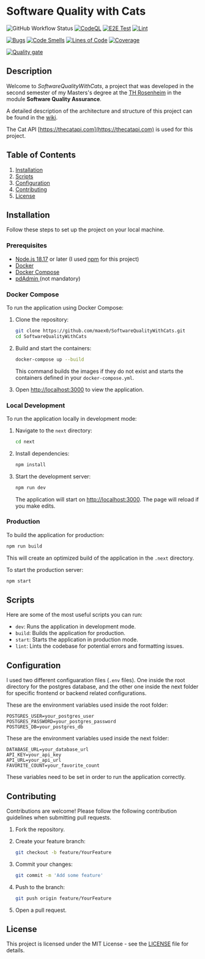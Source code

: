 # Software Quality with Cats

![GitHub Workflow Status](https://github.com/maex0/SoftwareQualityWithCats/actions/workflows/ci.yml/badge.svg)
[![CodeQL](https://github.com/maex0/SoftwareQualityWithCats/actions/workflows/github-code-scanning/codeql/badge.svg)](https://github.com/maex0/SoftwareQualityWithCats/actions/workflows/github-code-scanning/codeql)
[![E2E Test](https://github.com/maex0/SoftwareQualityWithCats/actions/workflows/e2e.yml/badge.svg)](https://github.com/maex0/SoftwareQualityWithCats/actions/workflows/e2e.yml)
[![Lint](https://github.com/maex0/SoftwareQualityWithCats/actions/workflows/lint.yml/badge.svg)](https://github.com/maex0/SoftwareQualityWithCats/actions/workflows/lint.yml)

[![Bugs](https://sonarcloud.io/api/project_badges/measure?project=maex0_SoftwareQualityWithCats&metric=bugs)](https://sonarcloud.io/summary/new_code?id=maex0_SoftwareQualityWithCats)
[![Code Smells](https://sonarcloud.io/api/project_badges/measure?project=maex0_SoftwareQualityWithCats&metric=code_smells)](https://sonarcloud.io/summary/new_code?id=maex0_SoftwareQualityWithCats)
[![Lines of Code](https://sonarcloud.io/api/project_badges/measure?project=maex0_SoftwareQualityWithCats&metric=ncloc)](https://sonarcloud.io/summary/new_code?id=maex0_SoftwareQualityWithCats)
[![Coverage](https://sonarcloud.io/api/project_badges/measure?project=maex0_SoftwareQualityWithCats&metric=coverage)](https://sonarcloud.io/summary/new_code?id=maex0_SoftwareQualityWithCats)

[![Quality gate](https://sonarcloud.io/api/project_badges/quality_gate?project=maex0_SoftwareQualityWithCats)](https://sonarcloud.io/summary/new_code?id=maex0_SoftwareQualityWithCats)

## Description

Welcome to _SoftwareQualityWithCats_, a project that was developed in the second semester of my Masters's degree at the [TH Rosenheim](https://www.th-rosenheim.de) in the module **Software Quality Assurance**.

A detailed description of the architecture and structure of this project can be found in the [wiki](https://github.com/maex0/SoftwareQualityWithCats/wiki).

The Cat API [https://thecatapi.com](https://thecatapi.com) is used for this project.

## Table of Contents

1. [Installation](#installation)
2. [Scripts](#scripts)
3. [Configuration](#configuration)
4. [Contributing](#contributing)
5. [License](#license)

## Installation

Follow these steps to set up the project on your local machine.

### Prerequisites

- [Node.js 18.17](https://nodejs.org/) or later (I used [npm](https://www.npmjs.com/) for this project)
- [Docker](https://www.docker.com/)
- [Docker Compose](https://docs.docker.com/compose/)
- [pdAdmin ](https://www.pgadmin.org/)(not mandatory)

### Docker Compose

To run the application using Docker Compose:

1. Clone the repository:

   ```bash
   git clone https://github.com/maex0/SoftwareQualityWithCats.git
   cd SoftwareQualityWithCats
   ```

2. Build and start the containers:

   ```bash
   docker-compose up --build
   ```

   This command builds the images if they do not exist and starts the containers defined in your `docker-compose.yml`.

3. Open [http://localhost:3000](http://localhost:3000) to view the application.

### Local Development

To run the application locally in development mode:

1. Navigate to the `next` directory:

   ```bash
   cd next
   ```

2. Install dependencies:

   ```bash
   npm install
   ```

3. Start the development server:

   ```bash
   npm run dev
   ```

   The application will start on [http://localhost:3000](http://localhost:3000). The page will reload if you make edits.

### Production

To build the application for production:

```bash
npm run build
```

This will create an optimized build of the application in the `.next` directory.

To start the production server:

```bash
npm start
```

## Scripts

Here are some of the most useful scripts you can run:

- `dev`: Runs the application in development mode.
- `build`: Builds the application for production.
- `start`: Starts the application in production mode.
- `lint`: Lints the codebase for potential errors and formatting issues.

## Configuration

I used two different configuaration files (`.env` files). One inside the root directory for the postgres database, and the other one inside the next folder for specific frontend or backend related configurations.

These are the environment variables used inside the root folder:

```env
POSTGRES_USER=your_postgres_user
POSTGRES_PASSWORD=your_postgres_password
POSTGRES_DB=your_postgres_db
```

These are the environment variables used inside the next folder:

```env
DATABASE_URL=your_database_url
API_KEY=your_api_key
API_URL=your_api_url
FAVORITE_COUNT=your_favorite_count
```

These variables need to be set in order to run the application correctly.

## Contributing

Contributions are welcome! Please follow the following contribution guidelines when submitting pull requests.

1. Fork the repository.
2. Create your feature branch:

   ```bash
   git checkout -b feature/YourFeature
   ```

3. Commit your changes:

   ```bash
   git commit -m 'Add some feature'
   ```

4. Push to the branch:

   ```bash
   git push origin feature/YourFeature
   ```

5. Open a pull request.

## License

This project is licensed under the MIT License - see the [LICENSE](LICENSE) file for details.
